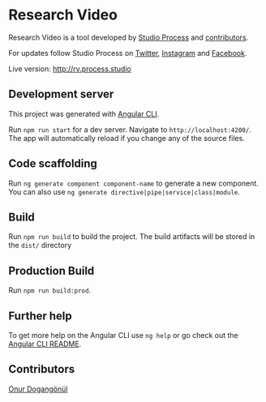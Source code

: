 # Research Video
Research Video is a tool developed by [Studio Process](http://process.studio) and [contributors](https://github.com/StudioProcess/rvp#Contributors).


For updates follow Studio Process on [Twitter](http://twitter.com/studioprocess), [Instagram](https://www.instagram.com/process.studio/) and [Facebook](https://www.facebook.com/studioprocess).


Live version: http://rv.process.studio


## Development server

This project was generated with [Angular CLI](https://github.com/angular/angular-cli).

Run `npm run start` for a dev server. Navigate to `http://localhost:4200/`. The app will automatically reload if you change any of the source files.

## Code scaffolding

Run `ng generate component component-name` to generate a new component. You can also use `ng generate directive|pipe|service|class|module`.

## Build

Run `npm run build` to build the project. The build artifacts will be stored in the `dist/` directory

## Production Build

Run `npm run build:prod`.

## Further help

To get more help on the Angular CLI use `ng help` or go check out the [Angular CLI README](https://github.com/angular/angular-cli/blob/master/README.md).

## Contributors

[Onur Dogangönül](https://github.com/dinony)
